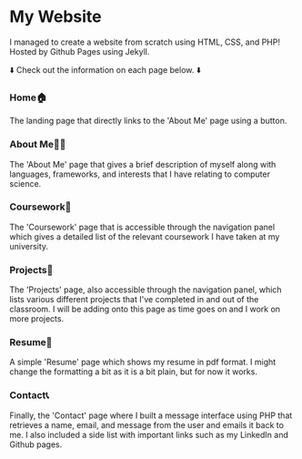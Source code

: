 <h1>My Website</h1>

<p> I managed to create a website from scratch using HTML, CSS, and PHP! Hosted by Github Pages using Jekyll. </p>
<p> ⬇️ Check out the information on each page below. ⬇️ </p>

<h3>Home🏠</h2>
<p> The landing page that directly links to the 'About Me' page using a button.</p>

<h3>About Me🙋‍♂️</h2>
<p> The 'About Me' page that gives a brief description of myself along with languages, frameworks, and interests that I have relating to computer science.</p>

<h3>Coursework📖</h2>
<p> The 'Coursework' page that is accessible through the navigation panel which gives a detailed list of the relevant coursework I have taken at my university. </p>

<h3>Projects🔧</h2>
<p> The 'Projects' page, also accessible through the navigation panel, which lists various different projects that I've completed in and out of the classroom. I will be adding onto this page as time goes on and I work on more projects. </p>

<h3>Resume📝</h2>
<p> A simple 'Resume' page which shows my resume in pdf format. I might change the formatting a bit as it is a bit plain, but for now it works. </p>

<h3>Contact📞</h2>
<p> Finally, the 'Contact' page where I built a message interface using PHP that retrieves a name, email, and message from the user and emails it back to me. I also included a side list with important links such as my LinkedIn and Github pages. </p>


